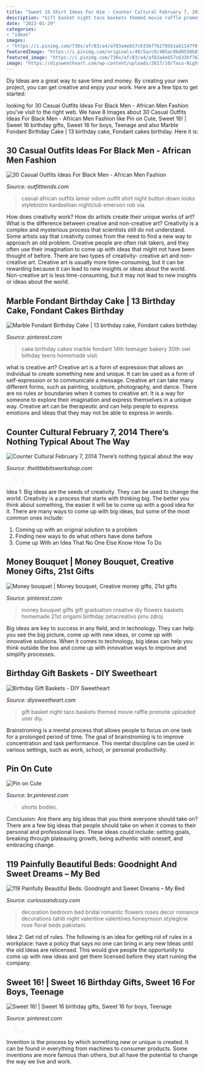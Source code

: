 ```yaml
---
title: "Sweet 16 Shirt Ideas For Him - Counter Cultural February 7, 2014 There’s Nothing Typical About The Way"
description: "Gift basket night taco baskets themed movie raffle promote uploaded user diy"
date: "2023-01-29"
categories:
- "ideas"
images:
- "https://i.pinimg.com/736x/af/83/a4/af83a4eb57c633bf76279561ab1147f0.jpg"
featuredImage: "https://i.pinimg.com/originals/40/5a/c9/405ac9bd0550b87043b85505d27d413b.jpg"
featured_image: "https://i.pinimg.com/736x/af/83/a4/af83a4eb57c633bf76279561ab1147f0.jpg"
image: "https://diysweetheart.com/wp-content/uploads/2017/10/Taco-Night-Gift-Basket.jpg"
---
```



Diy Ideas are a great way to save time and money. By creating your own project, you can get creative and enjoy your work. Here are a few tips to get started: 

	

		
looking for 30 Casual Outfits Ideas For Black Men - African Men Fashion you've visit to the right web. We have 8 Images about 30 Casual Outfits Ideas For Black Men - African Men Fashion like Pin on Cute, Sweet 16! | Sweet 16 birthday gifts, Sweet 16 for boys, Teenage and also Marble Fondant Birthday Cake | 13 birthday cake, Fondant cakes birthday. Here it is:
		
    
## 30 Casual Outfits Ideas For Black Men - African Men Fashion

<img loading=lazy src="https://www.outfittrends.com/wp-content/uploads/2016/12/casual-night-out-outfit-for-african-black-men.jpg" onerror="this.onerror=null;this.src='https://tse2.mm.bing.net/th?id=OIP.11a9J9UszNcygA8qooc6fwAAAA&amp;pid=15.1';" alt="30 Casual Outfits Ideas For Black Men - African Men Fashion">

_Source: outfittrends.com_

>casual african outfits lamar odom outfit shirt night button down looks stylebistro kardashian nightclub emerson rob via. 

	

How does creativity work? How do artists create their unique works of art? What is the difference between creative and non-creative art?
Creativity is a complex and mysterious process that scientists still do not understand. Some artists say that creativity comes from the need to find a new way to approach an old problem. Creative people are often risk takers, and they often use their imagination to come up with ideas that might not have been thought of before. There are two types of creativity- creative art and non-creative art. Creative art is usually more time-consuming, but it can be rewarding because it can lead to new insights or ideas about the world. Non-creative art is less time-consuming, but it may not lead to new insights or ideas about the world.

    
## Marble Fondant Birthday Cake | 13 Birthday Cake, Fondant Cakes Birthday

<img loading=lazy src="https://i.pinimg.com/736x/af/83/a4/af83a4eb57c633bf76279561ab1147f0.jpg" onerror="this.onerror=null;this.src='https://tse4.mm.bing.net/th?id=OIP.RG039h1kWUjCkEQGwTkAUgHaKm&amp;pid=15.1';" alt="Marble Fondant Birthday Cake | 13 birthday cake, Fondant cakes birthday">

_Source: pinterest.com_

>cake birthday cakes marble fondant 14th teenager bakery 30th owl bithday teens homemade visit. 

	

what is creative art?
Creative art is a form of expression that allows an individual to create something new and unique. It can be used as a form of self-expression or to communicate a message. Creative art can take many different forms, such as painting, sculpture, photography, and dance.
There are no rules or boundaries when it comes to creative art. It is a way for someone to explore their imagination and express themselves in a unique way. Creative art can be therapeutic and can help people to express emotions and ideas that they may not be able to express in words.

    
## Counter Cultural February 7, 2014 There’s Nothing Typical About The Way

<img loading=lazy src="https://www.thelittlebitsworkshop.com/thelittlebitsworkshop.com/Resources/Archive_files/shapeimage_29.png" onerror="this.onerror=null;this.src='https://tse1.mm.bing.net/th?id=OIP.1fL3ORSEZgm8Mvw3tOPtEQAAAA&amp;pid=15.1';" alt="Counter Cultural February 7, 2014 There’s nothing typical about the way">

_Source: thelittlebitsworkshop.com_

>. 

	

Idea 1: Big ideas are the seeds of creativity. They can be used to change the world.
Creativity is a process that starts with thinking big. The better you think about something, the easier it will be to come up with a good idea for it. There are many ways to come up with big ideas, but some of the most common ones include:
1. Coming up with an original solution to a problem
2. Finding new ways to do what others have done before
3. Come up With an Idea That No One Else Know How To Do

    
## Money Bouquet | Money Bouquet, Creative Money Gifts, 21st Gifts

<img loading=lazy src="https://i.pinimg.com/originals/40/5a/c9/405ac9bd0550b87043b85505d27d413b.jpg" onerror="this.onerror=null;this.src='https://tse2.mm.bing.net/th?id=OIP.mkCb5gux4m5dhZu84H-n_gHaJ4&amp;pid=15.1';" alt="Money bouquet | Money bouquet, Creative money gifts, 21st gifts">

_Source: pinterest.com_

>money bouquet gifts gift graduation creative diy flowers baskets homemade 21st origami birthday zetacreativo pinu zdroj. 

	

Big ideas are key to success in any field, and in technology. They can help you see the big picture, come up with new ideas, or come up with innovative solutions. When it comes to technology, big ideas can help you think outside the box and come up with innovative ways to improve and simplify processes.

    
## Birthday Gift Baskets - DIY Sweetheart

<img loading=lazy src="https://diysweetheart.com/wp-content/uploads/2017/10/Taco-Night-Gift-Basket.jpg" onerror="this.onerror=null;this.src='https://tse2.mm.bing.net/th?id=OIP.5l6WkEOKsMKVbC4d3SEjRAHaJ4&amp;pid=15.1';" alt="Birthday Gift Baskets - DIY Sweetheart">

_Source: diysweetheart.com_

>gift basket night taco baskets themed movie raffle promote uploaded user diy. 

	

Brainstroming is a mental process that allows people to focus on one task for a prolonged period of time. The goal of brainstroming is to improve concentration and task performance. This mental discipline can be used in various settings, such as work, school, or personal productivity.

    
## Pin On Cute

<img loading=lazy src="https://i.pinimg.com/736x/a3/74/12/a374126fa815aab51b6e053167e7267f.jpg" onerror="this.onerror=null;this.src='https://tse3.mm.bing.net/th?id=OIP.y8AwEhGEvcuu9Nq_RebG0QHaKw&amp;pid=15.1';" alt="Pin on Cute">

_Source: br.pinterest.com_

>shorts bodies. 

	

Conclusion: Are there any big ideas that you think everyone should take on?
There are a few big ideas that people should take on when it comes to their personal and professional lives. These ideas could include: setting goals, breaking through plateauing growth, being authentic with oneself, and embracing change.

    
## 119 Painfully Beautiful Beds: Goodnight And Sweet Dreams – My Bed

<img loading=lazy src="http://curiousandcozy.com/wp-content/uploads/2015/02/bed500.jpg" onerror="this.onerror=null;this.src='https://tse3.mm.bing.net/th?id=OIP.C-15cScl6wniqFUfClJFHwHaJ4&amp;pid=15.1';" alt="119 Painfully Beautiful Beds: Goodnight and Sweet Dreams – My Bed">

_Source: curiousandcozy.com_

>decoration bedroom bed bridal romantic flowers roses decor romance decorations tahiti night valentine valentines honeymoon styleglow rose floral beds pakistani. 

	

Idea 2: Get rid of rules.
The following is an idea for getting rid of rules in a workplace: have a policy that says no one can bring in any new Ideas until the old Ideas are relicensed. This would give people the opportunity to come up with new ideas and get them licensed before they start ruining the company.

    
## Sweet 16! | Sweet 16 Birthday Gifts, Sweet 16 For Boys, Teenage

<img loading=lazy src="https://i.pinimg.com/736x/fd/4b/78/fd4b783c1926a6b938b91eaba9e60c7e.jpg" onerror="this.onerror=null;this.src='https://tse2.mm.bing.net/th?id=OIP.y3iuFIzaoyOmBN3e7MLIWwHaNL&amp;pid=15.1';" alt="Sweet 16! | Sweet 16 birthday gifts, Sweet 16 for boys, Teenage">

_Source: pinterest.com_

>. 

	

Invention is the process by which something new or unique is created. It can be found in everything from machines to consumer products. Some inventions are more famous than others, but all have the potential to change the way we live and work.


